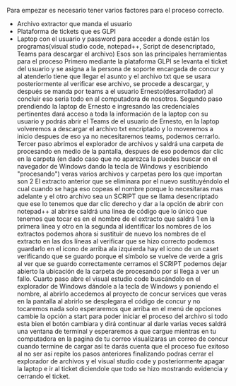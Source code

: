 Para empezar es necesario tener varios factores para el proceso correcto.
- Archivo extractor que manda el usuario
- Plataforma de tickets que es GLPI
- Laptop con el usuario y password para acceder a donde están los programas(visual studio code, notepad++, Script de desencriptado, Teams para descargar el archivo) 
Esos son las principales herramientas para el proceso
Primero mediante la plataforma GLPI se levanta el ticket del usuario y se asigna a la persona de soporte encargada de concur y al atenderlo tiene que llegar el asunto y el archivo txt que se usara posteriormente al verificar ese archivo, se procede a descargar, y después se manda por teams a el usuario Ernesto(desarrollador) al concluir eso seria todo en al computadora de nosotros.
Segundo paso prendiendo la laptop de Ernesto e ingresando las credenciales pertinentes dará acceso a toda la información de la laptop con su usuario y podrás abrir el Teams de el usuario de Ernesto, en la laptop volveremos a descargar el archivo txt encriptado y lo moveremos a inicio despues de eso ya no necesitaremos teams, podemos cerrarlo.
Tercer paso abrimos el explorador de archivos y saldrá una carpeta de procesando en medio de la pantalla, despues de eso podemos dar clic en la carpeta (en dado caso que no aparezca la puedes buscar en el navegador de Windows dando la tecla de Windows y escribiendo "procesando") veras varios archivos y carpetas pero los que importan son 2 El extracto anterior que se eliminara por el nuevo sustituyéndolo el cual cuando se haga eso copeas el nombre porque lo necesitaras mas adelante  y el otro archivo sea un SCRIPT que se llama desencriptado que ese lo tenemos que dar clic derecho y dar a la opción de abrir con notepad++  al abrirse saldrá una linea de código que lo único que tenemos que tocar es en el nombre de el extracto que saldrá 1 en la primera linea y otro en la segunda al identificar los nombres de los extractos podemos ahora si sustituir de nuevo los nombres de el extracto en las dos líneas al verificar que se hizo correcto podemos guardarlo en el icono de arriba ala izquierda hay el icono de un caset verificando que se guardo porque el símbolo se vuelve de verde a gris al ver que se guardo correctamente cerramos el SCRIPT podemos dejar abierto la ubicación de la carpeta de procesando por si llega  a ver un fallo.
Cuarto paso abre el visual estudio code buscándolo en el explorador de Windows dándole a la tecla de Windows y poniendo el nombre, al abrirlo accedemos al proyecto de concur services que veras en la pantalla al abrirlo se desplegara el código de concur y no tocaremos nada solo esperaremos que arriba en el menú de opciones cambie la opción a start para poder iniciar el proceso del archivo si todo esta bien el botón cambiara y dirá continuar al darle varias veces saldrá una ventana de terminal y esperaremos a que cargue mientras en tu computadora en la pagina de tu correo visualizaras un correo de concur cuando termine de cargar así te darás cuenta que el proceso fue exitoso al no ser así repite los pasos anteriores
finalizando  podras cerrar el explorador de archivos y el visual studio code y posteriormente apagar la laptop e ir al ticket diciendole que todo se hizo mostrando evidencia y cerrando el ticket.
